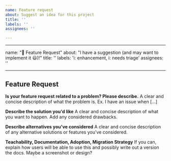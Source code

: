 ```yaml
---
name: Feature request
about: Suggest an idea for this project
title: ''
labels: ''
assignees: ''

---
```


---
name: "🚀 Feature Request"
about: "I have a suggestion (and may want to implement it 😃)!"
title: ''
labels: 'i: enhancement, i: needs triage'
assignees: ''

---

## Feature Request

**Is your feature request related to a problem? Please describe.**
A clear and concise description of what the problem is. Ex. I have an issue when [...]

**Describe the solution you'd like**
A clear and concise description of what you want to happen. Add any considered drawbacks.

**Describe alternatives you've considered**
A clear and concise description of any alternative solutions or features you've considered.

**Teachability, Documentation, Adoption, Migration Strategy**
If you can, explain how users will be able to use this and possibly write out a version the docs.
Maybe a screenshot or design?
